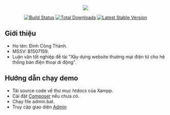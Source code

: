 ﻿<p align="center"><img src="https://laravel.com/assets/img/components/logo-laravel.svg"></p>

<p align="center">
<a href="https://travis-ci.org/laravel/framework"><img src="https://travis-ci.org/laravel/framework.svg" alt="Build Status"></a>
<a href="https://packagist.org/packages/laravel/framework"><img src="https://poser.pugx.org/laravel/framework/d/total.svg" alt="Total Downloads"></a>
<a href="https://packagist.org/packages/laravel/framework"><img src="https://poser.pugx.org/laravel/framework/v/stable.svg" alt="Latest Stable Version"></a>
</p>

## Giới thiệu

- Họ tên: Đinh Công Thành.
- MSSV: B1507159.
- Luận văn tốt nghiệp đề tài "Xây dựng website thương mại điện tử cho hệ thống bán điện thoại di động".

## Hướng dẫn chạy demo

- Tải source code về thư mục htdocs của Xampp.
- Cài đặt [Composer](https://getcomposer.org/) nếu chưa có.
- Chạy file admin.bat.
- Truy cập giao diện [Admin](http://127.0.0.1:8000/admin)
